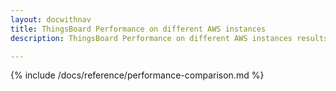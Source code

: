 ```yaml
---
layout: docwithnav
title: ThingsBoard Performance on different AWS instances
description: ThingsBoard Performance on different AWS instances results

---
```


{% include /docs/reference/performance-comparison.md %}
